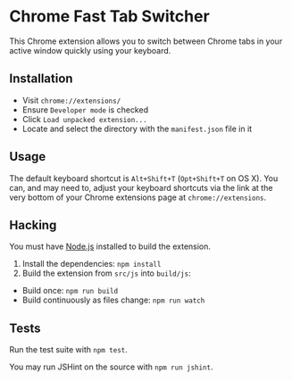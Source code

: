 Chrome Fast Tab Switcher
========================

This Chrome extension allows you to switch between Chrome tabs in your active window quickly using your keyboard.

Installation
------------

 * Visit `chrome://extensions/`
 * Ensure `Developer mode` is checked
 * Click `Load unpacked extension...`
 * Locate and select the directory with the `manifest.json` file in it

Usage
-----

The default keyboard shortcut is `Alt+Shift+T` (`Opt+Shift+T` on OS X). You can, and may need to, adjust your keyboard shortcuts via the link at the very bottom of your Chrome extensions page at `chrome://extensions`.

Hacking
-------

You must have [Node.js](http://nodejs.org/) installed to build the extension.

1. Install the dependencies: `npm install`
2. Build the extension from `src/js` into `build/js`:
  * Build once: `npm run build`
  * Build continuously as files change: `npm run watch`

Tests
-----

Run the test suite with `npm test`.

You may run JSHint on the source with `npm run jshint`.
